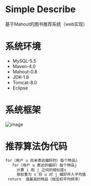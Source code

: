 # Simple Describe
基于Mahout的图书推荐系统（web实现）
# 系统环境
* MySQL-5.5
* Maven-4.0
* Mahout-0.8
* JDK-1.8
* Tomcat-8.0
* Eclipse

# 系统框架
![image](https://github.com/acumen1005/Recommendation/blob/master/systemImage.png)

# 推荐算法伪代码

```Objective-C
for（用户 u 尚未表达偏好的）每个物品i    
   for（用户 u 表达的偏好）每个物品j            
     计算 i 和 j 之间的相似度s           
     按权重为 s 将 u 对 j 偏好并入平均值   
 return  值最高的物品（按加权平均排序）
```
